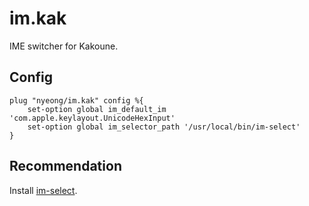 # im.kak

IME switcher for Kakoune.

## Config

```kak
plug "nyeong/im.kak" config %{
    set-option global im_default_im 'com.apple.keylayout.UnicodeHexInput'
    set-option global im_selector_path '/usr/local/bin/im-select'
}
```

## Recommendation

Install [im-select](https://github.com/daipeihust/im-select).
